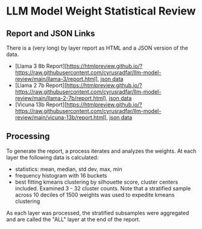 # LLM Model Weight Statistical Review

## Report and JSON Links

There is a (very long) by layer report as HTML and a JSON version of the data.

- [Llama 3 8b Report][https://htmlpreview.github.io/?https://raw.githubusercontent.com/cyrusradfar/llm-model-review/main/llama-3/report.html], [json data](./llama-3/metrics.json)
- [Llama 2 7b Report][https://htmlpreview.github.io/?https://raw.githubusercontent.com/cyrusradfar/llm-model-review/main/llama-2-7b/report.html], [json data](./llama-2-7b/metrics.json)
- [Vicuna 13b Report][https://htmlpreview.github.io/?https://raw.githubusercontent.com/cyrusradfar/llm-model-review/main/vicuna-13b/report.html], [json data](./vicuna-13b/metrics.json)

## Processing
To generate the report, a process iterates and analyzes the weights. At each layer the following data is calculated:
- statistics: mean, median, std dev, max, min
- frequency histogram with 16 buckets
- best fitting kmeans clustering by silhouette score, cluster centers included. Examined 3 - 32 cluster counts. Note that a stratified sample across 10 deciles of 1500 weights was used to expedite kmeans clustering

As each layer was processed, the stratified subsamples were aggregated and are called the "ALL" layer at the end of the report.

